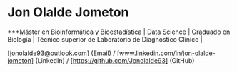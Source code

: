 # Jon Olalde Jometon
***Máster en Bioinformática y Bioestadística | Data Science | Graduado en Biología | Técnico superior de Laboratorio de Diagnóstico Clínico |

[jonolalde93@outlook.com] (Email) / [www.linkedin.com/in/jon-olalde-jometon] (LinkedIn) / [https://github.com/Jonolalde93] (GitHub)
